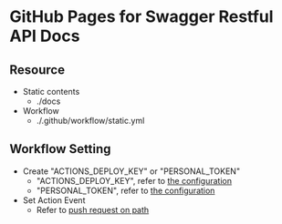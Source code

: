 # GitHub Pages for Swagger Restful API Docs
## Resource
* Static contents
  - ./docs
* Workflow
  - ./.github/workflow/static.yml
## Workflow Setting
* Create "ACTIONS_DEPLOY_KEY" or "PERSONAL_TOKEN"
  - "ACTIONS_DEPLOY_KEY", refer to [the configuration](https://github.com/marketplace/actions/github-pages-action#1-add-ssh-deploy-key)
  - "PERSONAL_TOKEN", refer to [the configuration](https://github.com/marketplace/actions/github-pages-action#%EF%B8%8F-personal_token)
* Set Action Event
  - Refer to [push request on path](https://help.github.com/en/actions/automating-your-workflow-with-github-actions/workflow-syntax-for-github-actions#onpushpull_requestpaths)
